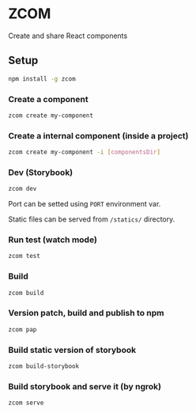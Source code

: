 # ZCOM

Create and share React components

## Setup
```bash
npm install -g zcom
```

### Create a component
```bash
zcom create my-component
```

### Create a internal component (inside a project)
```bash
zcom create my-component -i [componentsDir]
```

### Dev (Storybook)
```bash
zcom dev
```
Port can be setted using `PORT` environment var.

Static files can be served from `/statics/` directory.


### Run test (watch mode)
```bash
zcom test
```

### Build
```bash
zcom build
```

### Version patch, build and publish to npm
```bash
zcom pap
```

### Build static version of storybook
```bash
zcom build-storybook
```

### Build storybook and serve it (by ngrok)
```bash
zcom serve
```

